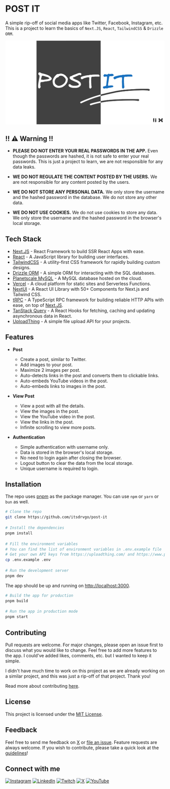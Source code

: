 # **POST IT**

A simple rip-off of social media apps like Twitter, Facebook, Instagram, etc. This is a project to learn the basics of `Next.JS`, `React`, `TailwindCSS` & `Drizzle ORM`.

![og](public/og.webp)

## !! ⚠ Warning !!

-   **PLEASE DO NOT ENTER YOUR REAL PASSWORDS IN THE APP.** Even though the passwords are hashed, it is not safe to enter your real passwords. This is just a project to learn, we are not responsible for any data leaks.

-   **WE DO NOT REGULATE THE CONTENT POSTED BY THE USERS.** We are not responsible for any content posted by the users.

-   **WE DO NOT STORE ANY PERSONAL DATA.** We only store the username and the hashed password in the database. We do not store any other data.

-   **WE DO NOT USE COOKIES.** We do not use cookies to store any data. We only store the username and the hashed password in the browser's local storage.

## Tech Stack

-   [Next.JS](https://nextjs.org/) - React Framework to build SSR React Apps with ease.
-   [React](https://reactjs.org/) - A JavaScript library for building user interfaces.
-   [TailwindCSS](https://tailwindcss.com/) - A utility-first CSS framework for rapidly building custom designs.
-   [Drizzle ORM](https://orm.drizzle.team/) - A simple ORM for interacting with the SQL databases.
-   [Planetscale MySQL](https://www.planetscale.com/) - A MySQL database hosted on the cloud.
-   [Vercel](https://vercel.com/) - A cloud platform for static sites and Serverless Functions.
-   [NextUI](https://nextui.org/) - A React UI Library with 50+ Components for Next.js and Tailwind CSS.
-   [tRPC](https://trpc.io/) - A TypeScript RPC framework for building reliable HTTP APIs with ease, on top of [Next.JS](https://nextjs.org/).
-   [TanStack Query](https://tanstack.com/query/latest/) - A React Hooks for fetching, caching and updating asynchronous data in React.
-   [UploadThing](https://uploadthing.com/) - A simple file upload API for your projects.

## Features

-   **Post**

    -   Create a post, similar to Twitter.
    -   Add images to your post.
    -   Maximize 2 images per post.
    -   Auto-detects links in the post and converts them to clickable links.
    -   Auto-embeds YouTube videos in the post.
    -   Auto-embeds links to images in the post.

-   **View Post**

    -   View a post with all the details.
    -   View the images in the post.
    -   View the YouTube video in the post.
    -   View the links in the post.
    -   Infinite scrolling to view more posts.

-   **Authentication**
    -   Simple authentication with username only.
    -   Data is stored in the browser's local storage.
    -   No need to login again after closing the browser.
    -   Logout button to clear the data from the local storage.
    -   Unique username is required to login.

## Installation

The repo uses [pnpm](https://pnpm.io/) as the package manager. You can use `npm` or `yarn` or `bun` as well.

```bash
# Clone the repo
git clone https://github.com/itsdrvgo/post-it

# Install the dependencies
pnpm install

# Fill the environment variables
# You can find the list of environment variables in .env.example file
# Get your own API keys from https://uploadthing.com/ and https://www.planetscale.com/
cp .env.example .env

# Run the development server
pnpm dev
```

The app should be up and running on [http://localhost:3000](http://localhost:3000).

```bash
# Build the app for production
pnpm build

# Run the app in production mode
pnpm start
```

## Contributing

Pull requests are welcome. For major changes, please open an issue first to discuss what you would like to change. Feel free to add more features to the app. I could've added likes, comments, etc. but I wanted to keep it simple.

I didn't have much time to work on this project as we are already working on a similar project, and this was just a rip-off of that project. Thank you!

Read more about contributing [here](https://github.com/itsdrvgo/post-it/blob/master/CONTRIBUTING.md).

## License

This project is licensed under the [MIT License](https://github.com/itsdrvgo/post-it/blob/master/LICENSE).

## Feedback

Feel free to send me feedback on [X](https://x.com/itsdrvgo) or [file an issue](https://github.com/itsdrvgo/post-it/issues/new). Feature requests are always welcome. If you wish to contribute, please take a quick look at the [guidelines](https://github.com/itsdrvgo/post-it/blob/master/CONTRIBUTING.md)!

## Connect with me

[![Instagram](https://img.shields.io/badge/Instagram-%23E4405F.svg?logo=Instagram&logoColor=white)](https://instagram.com/itsdrvgo)
[![LinkedIn](https://img.shields.io/badge/LinkedIn-%230077B5.svg?logo=linkedin&logoColor=white)](https://linkedin.com/in/itsdrvgo)
[![Twitch](https://img.shields.io/badge/Twitch-%239146FF.svg?logo=Twitch&logoColor=white)](https://twitch.tv/itsdrvgo)
[![X](https://img.shields.io/badge/X-%23000000.svg?logo=X&logoColor=white)](https://x.com/itsdrvgo)
[![YouTube](https://img.shields.io/badge/YouTube-%23FF0000.svg?logo=YouTube&logoColor=white)](https://youtube.com/@itsdrvgodev)
